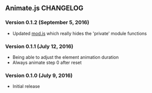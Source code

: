 ## Animate.js CHANGELOG

### Version 0.1.2 (September 5, 2016)

* Updated [mod.js](https://gist.github.com/archan937/b30aa420319932294d5feaf8fd808994) which really hides the 'private' module functions

### Version 0.1.1 (July 12, 2016)

* Being able to adjust the element animation duration
* Always animate step 0 after reset

### Version 0.1.0 (July 9, 2016)

* Initial release
